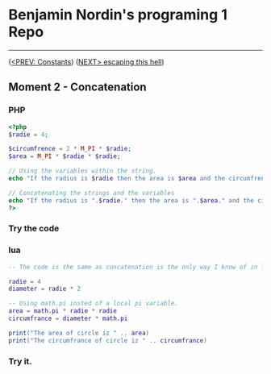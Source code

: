 #  Benjamin Nordin's programing 1 Repo #

***
([<PREV: Constants](./constants.md)) ([NEXT\> escaping this hell](./escape.md))

##  Moment 2 - Concatenation ##


### PHP ###
```php
<?php
$radie = 4;

$circumfrence = 2 * M_PI * $radie;
$area = M_PI * $radie * $radie;

// Using the variables within the string.
echo "If the radius is $radie then the area is $area and the circumfrence is $circumfrence.\n";

// Concatenating the strings and the variables
echo "If the radius is ".$radie." then the area is ".$area." and the circumfrence is ".$circumfrence."\n";
?>
```
### Try the code ###
<script src="//repl.it/embed/Kuv6/4.js"></script>

### lua ###

``` lua
-- The code is the same as concatenation is the only way I know of in lua to insert datatypes into strings.

radie = 4
diameter = radie * 2

-- Using math.pi insted of a local pi variable.
area = math.pi * radie * radie
circumfrance = diameter * math.pi

print("The area of circle iz " .. area)
print("The circumfrance of circle iz " .. circumfrance)
```

### Try it. ###
<script src="//repl.it/embed/KvZH/1.js"></script>
